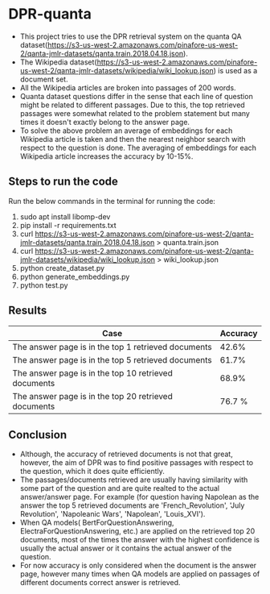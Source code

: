 # DPR-quanta
- This project tries to use the DPR retrieval system on the quanta QA dataset(https://s3-us-west-2.amazonaws.com/pinafore-us-west-2/qanta-jmlr-datasets/qanta.train.2018.04.18.json). 
- The Wikipedia dataset(https://s3-us-west-2.amazonaws.com/pinafore-us-west-2/qanta-jmlr-datasets/wikipedia/wiki_lookup.json) is used as a document set.
- All the Wikipedia articles are broken into passages of 200 words.
- Quanta dataset questions differ in the sense that each line of question might be related to different passages. Due to this, the top retrieved passages were somewhat related to the problem statement but many times it doesn't exactly belong to the answer page. 
- To solve the above problem an average of embeddings for each Wikipedia article is taken and then the nearest neighbor search with respect to the question is done. The averaging of embeddings for each Wikipedia article increases the accuracy by 10-15%.

## Steps to run the code

Run the below commands in the terminal for running the code:
1. sudo apt install libomp-dev
2. pip install -r requirements.txt
3. curl https://s3-us-west-2.amazonaws.com/pinafore-us-west-2/qanta-jmlr-datasets/qanta.train.2018.04.18.json > quanta.train.json
4. curl https://s3-us-west-2.amazonaws.com/pinafore-us-west-2/qanta-jmlr-datasets/wikipedia/wiki_lookup.json > wiki_lookup.json
5. python create_dataset.py
6. python generate_embeddings.py
7. python test.py

## Results

| Case | Accuracy |
| ------------------ | -------------------- |
| The answer page is in the top 1 retrieved documents | 42.6% |
| The answer page is in the top 5 retrieved documents | 61.7% |
| The answer page is in the top 10 retrieved documents | 68.9% |
| The answer page is in the top 20 retrieved documents | 76.7 %|

## Conclusion
- Although, the accuracy of retrieved documents is not that great, however, the aim of DPR was to find positive passages with respect to the question, which it does quite efficiently.
- The passages/documents retrieved are usually having similarity with some part of the question and are quite realted to the actual answer/answer page.  For example (for question having Napolean as the answer the top 5 retrieved documents are 'French_Revolution', 'July Revolution', 'Napoleanic Wars', 'Napolean', 'Louis_XVI').
- When QA models( BertForQuestionAnswering, ElectraForQuestionAnswering, etc.) are applied on the retrieved top 20 documents, most of the times the answer with the highest confidence is usually the actual answer or it contains the actual answer of the question.
- For now accuracy is only considered when the document is the answer page, however many times when QA models are applied on passages of different documents correct answer is retrieved.



